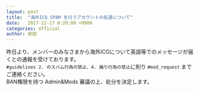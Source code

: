 ```yaml
---
layout: post
title:  "海外ICO SPAM を行うアカウントの処遇について"
date:   2017-12-17 0:20:00 +0900
categories: official
author: 依田
---
```

昨日より、メンバーのみなさまから海外ICOについて英語等でのメッセージが届くとの通報を受けております。  
`#guidelines 2. のスパム行為の禁止、4. 煽り行為の禁止`に則り `#mod_request` までご連絡ください。  
BAN権限を持つ Admin&Mods 審議の上、処分を決定します。  
